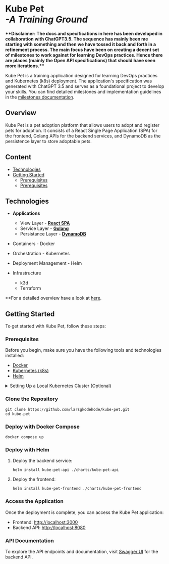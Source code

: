 # Kube Pet<br>*-A Training Ground*

**\*\*Disclaimer: The docs and specifications in here has been developed in collaboration with ChatGPT3.5. The sequence has mainly been me starting with something and then we have tossed it back and forth in a refinement process. The main focus have been on creating a decent set of milestones to work against for learning DevOps practices. Hence there are places (mainly the Open API specifications) that should have seen more iterations.\*\***

Kube Pet is a training application designed for learning DevOps practices and Kubernetes (k8s) deployment. The application's specification was generated with ChatGPT 3.5 and serves as a foundational project to develop your skills. You can find detailed milestones and implementation guidelines in the [milestones documentation](docs/milestones.md).

## Overview

Kube Pet is a pet adoption platform that allows users to adopt and register pets for adoption. It consists of a React Single Page Application (SPA) for the frontend, Golang APIs for the backend services, and DynamoDB as the persistence layer to store adoptable pets.

## Content

- [Technologies](#technologies)
- [Getting Started](#getting-started)
   - [Prerequisites](#prerequisites)
   - [Prerequisites](#prerequisites)

## Technologies

- **Applications**
   - View Layer - [**React SPA**](https://react.dev/)
   - Service Layer - [**Golang**](https://go.dev/)
   - Persistance Layer - [**DynamoDB**](https://docs.aws.amazon.com/dynamodb/)

- Containers - Docker
- Orchestration - Kubernetes
- Deployment Management - Helm
- Infrastructure
   - k3d
   - Terraform

**For a detailed overview have a look at [here](docs/technologies-used.md).

## Getting Started

To get started with Kube Pet, follow these steps:

### Prerequisites

Before you begin, make sure you have the following tools and technologies installed:

- [Docker](https://www.docker.com/)
- [Kubernetes (k8s)](https://kubernetes.io/)
- [Helm](https://helm.sh/)

<details>
<summary>Setting Up a Local Kubernetes Cluster (Optional)</summary>

If you don't have access to a Kubernetes cluster and don't want to use a cloud provider, you can set up a local Kubernetes cluster using tools like [Minikube](https://minikube.sigs.k8s.io/) or [Docker Desktop](https://www.docker.com/products/docker-desktop):

**Option 1: Minikube**

Minikube is a tool that sets up a single-node Kubernetes cluster locally. Follow the installation instructions for [Minikube](https://minikube.sigs.k8s.io/docs/start/) to set it up on your machine.

Once Minikube is installed, start the cluster:

```shell
minikube start
```

**Option 2: Docker Desktop (for macOS and Windows)**

If you're using macOS or Windows, you can use Docker Desktop to run a Kubernetes cluster. Ensure that you have [Docker Desktop](https://www.docker.com/products/docker-desktop) installed.

1. Open Docker Desktop.
2. Go to Preferences/Settings > Kubernetes.
3. Check the "Enable Kubernetes" option and click "Apply & Restart."

</details>

### Clone the Repository

```shell
git clone https://github.com/larsgkodehode/kube-pet.git
cd kube-pet
```

### Deploy with Docker Compose

```shell
docker compose up
```

### Deploy with Helm

1. Deploy the backend service:

   ```shell
   helm install kube-pet-api ./charts/kube-pet-api
   ```

2. Deploy the frontend:

   ```shell
   helm install kube-pet-frontend ./charts/kube-pet-frontend
   ```

### Access the Application

Once the deployment is complete, you can access the Kube Pet application:

- Frontend: [http://localhost:3000](http://localhost:3000)
- Backend API: [http://localhost:8080](http://localhost:8080)

### API Documentation

To explore the API endpoints and documentation, visit [Swagger UI](http://localhost:8080/swagger/index.html) for the backend API.
